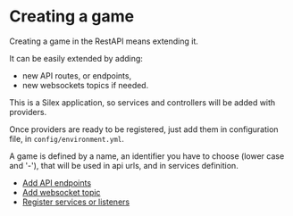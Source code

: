 # Creating a game

Creating a game in the RestAPI means extending it.

It can be easily extended by adding:

- new API routes, or endpoints,
- new websockets topics if needed.

This is a Silex application, so services and controllers will be added with providers.

Once providers are ready to be registered, just add them in configuration file, in `config/environment.yml`.

A game is defined by a name, an identifier you have to choose (lower case and '-'), that will be used in api urls, and in services definition.

- [Add API endpoints](controller-provider.md)
- [Add websocket topic](websocket-provider.md)
- [Register services or listeners](service-provider.md)
